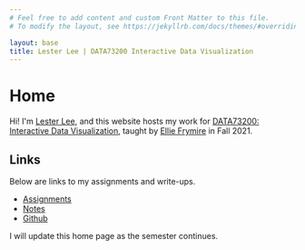 ```yaml
---
# Feel free to add content and custom Front Matter to this file.
# To modify the layout, see https://jekyllrb.com/docs/themes/#overriding-theme-defaults

layout: base
title: Lester Lee | DATA73200 Interactive Data Visualization
---
```

# Home

Hi! I'm [Lester Lee](https://www.lester-lee.com), and this website hosts my work for [DATA73200: Interactive Data Visualization](https://gc.cuny.edu/Page-Elements/Academics-Research-Centers-Initiatives/Masters-Programs/Data-Analysis-and-Visualization), taught by [Ellie Frymire](http://elliefrymire.com/) in Fall 2021.

## Links
Below are links to my assignments and write-ups.
  - [Assignments](posts)
  - [Notes](notes)
  - [Github](https://github.com/lester-lee/Interactive-Data-Vis-Fall2021)

I will update this home page as the semester continues.
